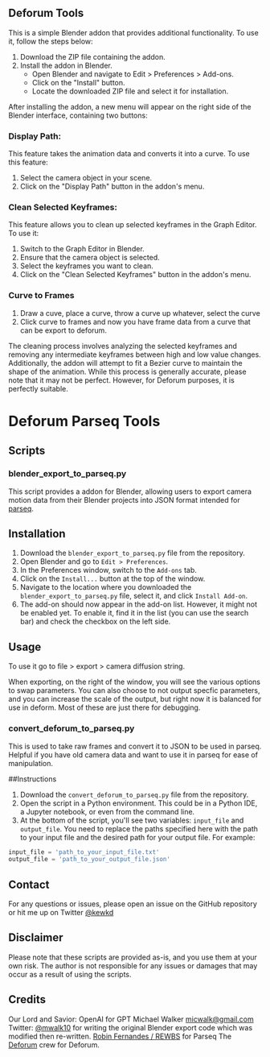 ## Deforum Tools

This is a simple Blender addon that provides additional functionality. To use it, follow the steps below:

1. Download the ZIP file containing the addon.
2. Install the addon in Blender.
   - Open Blender and navigate to Edit > Preferences > Add-ons.
   - Click on the "Install" button.
   - Locate the downloaded ZIP file and select it for installation.

After installing the addon, a new menu will appear on the right side of the Blender interface, containing two buttons:

### Display Path:
This feature takes the animation data and converts it into a curve.
To use this feature:
1. Select the camera object in your scene.
2. Click on the "Display Path" button in the addon's menu.

### Clean Selected Keyframes:
This feature allows you to clean up selected keyframes in the Graph Editor. To use it:
1. Switch to the Graph Editor in Blender.
2. Ensure that the camera object is selected.
3. Select the keyframes you want to clean.
4. Click on the "Clean Selected Keyframes" button in the addon's menu.

### Curve to Frames
1. Draw a cuve, place a curve, throw a curve up whatever, select the curve 
2. Click curve to frames and now you have frame data from a curve that can be export to deforum.

The cleaning process involves analyzing the selected keyframes and removing any intermediate keyframes between high and low value changes. Additionally, the addon will attempt to fit a Bezier curve to maintain the shape of the animation. While this process is generally accurate, please note that it may not be perfect. However, for Deforum purposes, it is perfectly suitable.


# Deforum Parseq Tools

## Scripts

### **blender_export_to_parseq.py**

This script provides a addon for Blender, allowing users to export camera motion data from their Blender projects into JSON format intended for [parseq](https://sd-parseq.web.app/). 

## Installation

1. Download the `blender_export_to_parseq.py` file from the repository.
2. Open Blender and go to `Edit > Preferences`.
3. In the Preferences window, switch to the `Add-ons` tab.
4. Click on the `Install...` button at the top of the window.
5. Navigate to the location where you downloaded the `blender_export_to_parseq.py` file, select it, and click `Install Add-on`.
6. The add-on should now appear in the add-on list. However, it might not be enabled yet. To enable it, find it in the list (you can use the search bar) and check the checkbox on the left side.

## Usage
To use it go to file > export > camera diffusion string. 

When exporting, on the right of the window, you will see the various options to swap parameters. You can also choose to not output specfic parameters, and you can increase the scale of the output, but right now it is balanced for use in deform. Most of these are just there for debugging.


### **convert_deforum_to_parseq.py**

This is used to take raw frames and convert it to JSON to be used in parseq. Helpful if you have old camera data and want to use it in parseq for ease of manipulation. 

##Instructions
1. Download the `convert_deforum_to_parseq.py` file from the repository.
2. Open the script in a Python environment. This could be in a Python IDE, a Jupyter notebook, or even from the command line.
3. At the bottom of the script, you'll see two variables: `input_file` and `output_file`. You need to replace the paths specified here with the path to your input file and the desired path for your output file. For example:

```python
input_file = 'path_to_your_input_file.txt'
output_file = 'path_to_your_output_file.json'
```


## Contact

For any questions or issues, please open an issue on the GitHub repository or hit me up on Twitter [@kewkd](https://twitter.com/kewkd)

## Disclaimer

Please note that these scripts are provided as-is, and you use them at your own risk. The author is not responsible for any issues or damages that may occur as a result of using the scripts.

## Credits 

Our Lord and Savior: OpenAI for GPT
Michael Walker <micwalk@gmail.com> Twitter: [@mwalk10](twitter.com/mwalk10) for writing the original Blender export code which was modified then re-written. 
[Robin Fernandes / REWBS](https://github.com/rewbs) for Parseq
The [Deforum](https://github.com/deforum-art/sd-webui-deforum) crew for Deforum. 

